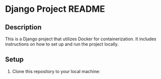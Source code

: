 # Django Project README

## Description
This is a Django project that utilizes Docker for containerization. It includes instructions on how to set up and run the project locally.


## Setup
1. Clone this repository to your local machine:
